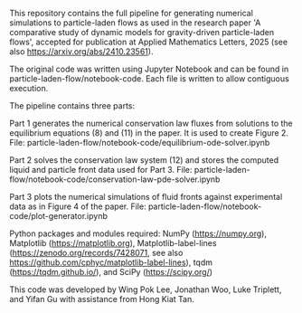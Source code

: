 This repository contains the full pipeline for generating numerical simulations to particle-laden flows as used in the research paper 'A comparative study of dynamic models for gravity-driven particle-laden flows', accepted for publication at Applied Mathematics Letters, 2025 (see also https://arxiv.org/abs/2410.23561).

The original code was written using Jupyter Notebook and can be found in particle-laden-flow/notebook-code. Each file is written to allow contiguous execution.

The pipeline contains three parts:

Part 1 generates the numerical conservation law fluxes from solutions to the equilibrium equations (8) and (11) in the paper. It is used to create Figure 2.
File: particle-laden-flow/notebook-code/equilibrium-ode-solver.ipynb

Part 2 solves the conservation law system (12) and stores the computed liquid and particle front data used for Part 3.
File: particle-laden-flow/notebook-code/conservation-law-pde-solver.ipynb

Part 3 plots the numerical simulations of fluid fronts against experimental data as in Figure 4 of the paper.
File: particle-laden-flow/notebook-code/plot-generator.ipynb
 

Python packages and modules required:
NumPy (https://numpy.org), Matplotlib (https://matplotlib.org), Matplotlib-label-lines (https://zenodo.org/records/7428071, see also https://github.com/cphyc/matplotlib-label-lines), tqdm (https://tqdm.github.io/), and SciPy (https://scipy.org/)

This code was developed by Wing Pok Lee, Jonathan Woo, Luke Triplett, and Yifan Gu with assistance from Hong Kiat Tan.


